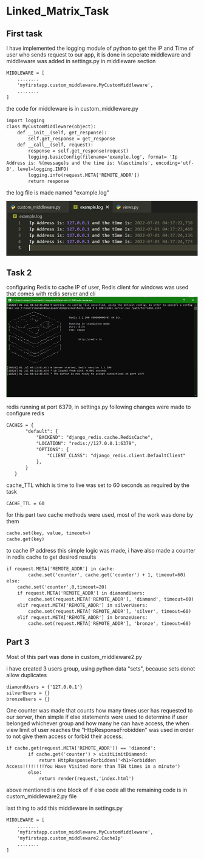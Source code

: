 # Linked_Matrix_Task

## First task
I have implemented the logging module of python to get the IP and Time of user who sends request to our app,
it is done in seperate middleware and middleware was added in settings.py in middleware section
```
MIDDLEWARE = [
    ........
    'myfirstapp.custom_middleware.MyCustomMiddleware',
    ........
]
```

the code for middleware is in custom_middleware.py
```
import logging
class MyCustomMiddleware(object):
    def __init__(self, get_response):
        self.get_response = get_response    
    def __call__(self, request):
        response = self.get_response(request)
        logging.basicConfig(filename='example.log', format= 'Ip Address is: %(message)s and the time is: %(asctime)s', encoding='utf-8', level=logging.INFO)
        logging.info(request.META['REMOTE_ADDR'])
        return response
 ```
 
 the log file is made named "example.log"
 
 ![This is an image](Capture.JPG)
 
 
 ## Task 2
 
 configuring Redis to cache IP of user, Redis client for windows was used that comes with redis server and cli
 ![This is an image](Capture2.JPG)
 
 redis running at port 6379, in settings.py following changes were made to configure redis
 ```
 CACHES = {
        "default": {
            "BACKEND": "django_redis.cache.RedisCache",
            "LOCATION": "redis://127.0.0.1:6379",
            "OPTIONS": {
                "CLIENT_CLASS": "django_redis.client.DefaultClient"
            },
        }
    }
```
 cache_TTL which is time to live was set to 60 seconds as required by the task
```
CACHE_TTL = 60
```
 for this part two cache methods were used, most of the work was done by them
```
cache.set(key, value, timeout=)
cache.get(key)
```
to cache IP address this simple logic was made, i have also made a counter in redis cache to get desired results 
```
if request.META['REMOTE_ADDR'] in cache:
        cache.set('counter', cache.get('counter') + 1, timeout=60)        
else:
    cache.set('counter',0,timeout=20)
    if request.META['REMOTE_ADDR'] in diamondUsers:
        cache.set(request.META['REMOTE_ADDR'], 'diamond', timeout=60)
    elif request.META['REMOTE_ADDR'] in silverUsers:
        cache.set(request.META['REMOTE_ADDR'], 'silver', timeout=60)
    elif request.META['REMOTE_ADDR'] in bronzeUsers:
        cache.set(request.META['REMOTE_ADDR'], 'bronze', timeout=60)
```

## Part 3
Most of this part was done in custom_middleware2.py

i have created 3 users group, using python data "sets", because sets donot allow duplicates
```
diamondUsers = {'127.0.0.1'}
silverUsers = {}
bronzeUsers = {}
```

One counter was made that counts how many times user has requested to our server, then simple if else statements were used to determine if user belonged whichever group and how many he can have access, the when view limit of user reaches the "HttpResponseFrobidden" was used in order to not give them access or forbid their access.
```
if cache.get(request.META['REMOTE_ADDR']) == 'diamond':
        if cache.get('counter') > visitLimitDiamond:
            return HttpResponseForbidden('<h1>Forbidden Access!!!!!!!!You Have Visited more than TEN times in a minute')
        else:
            return render(request,'index.html')
```
above mentioned is one block of if else code all the remaining code is in custom_middleware2.py file

last thing to add this middleware in settings.py

```
MIDDLEWARE = [
    ........
    'myfirstapp.custom_middleware.MyCustomMiddleware',
    'myfirstapp.custom_middleware2.CacheIp' 
    ........
]
```
